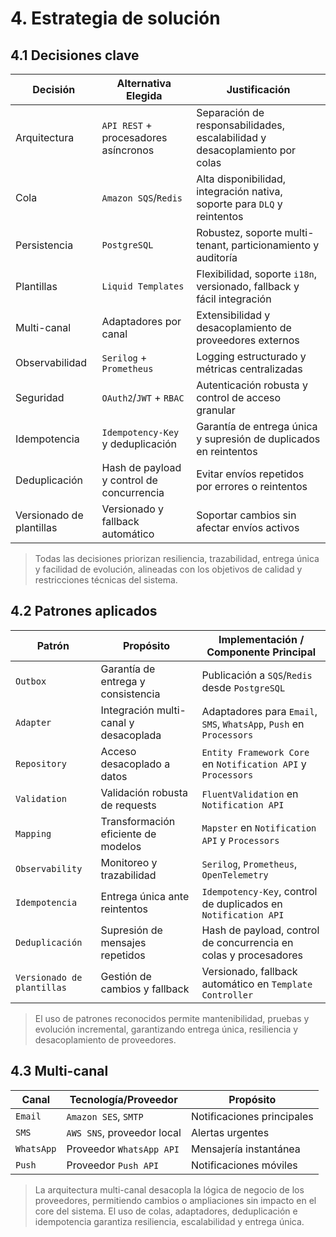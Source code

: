 # 4. Estrategia de solución

## 4.1 Decisiones clave

| Decisión         | Alternativa Elegida                | Justificación                                                                 |
|------------------|------------------------------------|-------------------------------------------------------------------------------|
| Arquitectura     | `API REST` + procesadores asíncronos | Separación de responsabilidades, escalabilidad y desacoplamiento por colas    |
| Cola             | `Amazon SQS`/`Redis`               | Alta disponibilidad, integración nativa, soporte para `DLQ` y reintentos      |
| Persistencia     | `PostgreSQL`                       | Robustez, soporte multi-tenant, particionamiento y auditoría                  |
| Plantillas       | `Liquid Templates`                  | Flexibilidad, soporte `i18n`, versionado, fallback y fácil integración        |
| Multi-canal      | Adaptadores por canal               | Extensibilidad y desacoplamiento de proveedores externos                      |
| Observabilidad   | `Serilog` + `Prometheus`            | Logging estructurado y métricas centralizadas                                 |
| Seguridad        | `OAuth2`/`JWT` + `RBAC`             | Autenticación robusta y control de acceso granular                            |
| Idempotencia     | `Idempotency-Key` y deduplicación   | Garantía de entrega única y supresión de duplicados en reintentos             |
| Deduplicación    | Hash de payload y control de concurrencia | Evitar envíos repetidos por errores o reintentos                        |
| Versionado de plantillas | Versionado y fallback automático | Soportar cambios sin afectar envíos activos                             |

> Todas las decisiones priorizan resiliencia, trazabilidad, entrega única y facilidad de evolución, alineadas con los objetivos de calidad y restricciones técnicas del sistema.

## 4.2 Patrones aplicados

| Patrón             | Propósito                                 | Implementación / Componente Principal           |
|--------------------|-------------------------------------------|------------------------------------------------|
| `Outbox`           | Garantía de entrega y consistencia        | Publicación a `SQS`/`Redis` desde `PostgreSQL`  |
| `Adapter`          | Integración multi-canal y desacoplada     | Adaptadores para `Email`, `SMS`, `WhatsApp`, `Push` en `Processors` |
| `Repository`       | Acceso desacoplado a datos                | `Entity Framework Core` en `Notification API` y `Processors` |
| `Validation`       | Validación robusta de requests            | `FluentValidation` en `Notification API`        |
| `Mapping`          | Transformación eficiente de modelos       | `Mapster` en `Notification API` y `Processors`  |
| `Observability`    | Monitoreo y trazabilidad                  | `Serilog`, `Prometheus`, `OpenTelemetry`        |
| `Idempotencia`     | Entrega única ante reintentos             | `Idempotency-Key`, control de duplicados en `Notification API` |
| `Deduplicación`    | Supresión de mensajes repetidos           | Hash de payload, control de concurrencia en colas y procesadores |
| `Versionado de plantillas` | Gestión de cambios y fallback        | Versionado, fallback automático en `Template Controller` |

> El uso de patrones reconocidos permite mantenibilidad, pruebas y evolución incremental, garantizando entrega única, resiliencia y desacoplamiento de proveedores.

## 4.3 Multi-canal

| Canal        | Tecnología/Proveedor              | Propósito                        |
|--------------|----------------------------------|-----------------------------------|
| `Email`      | `Amazon SES`, `SMTP`             | Notificaciones principales        |
| `SMS`        | `AWS SNS`, proveedor local       | Alertas urgentes                  |
| `WhatsApp`   | Proveedor `WhatsApp API`         | Mensajería instantánea            |
| `Push`       | Proveedor `Push API`             | Notificaciones móviles            |

> La arquitectura multi-canal desacopla la lógica de negocio de los proveedores, permitiendo cambios o ampliaciones sin impacto en el core del sistema. El uso de colas, adaptadores, deduplicación e idempotencia garantiza resiliencia, escalabilidad y entrega única.
